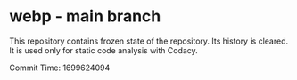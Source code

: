 # webp - main branch

This repository contains frozen state of the repository.
Its history is cleared. It is used only for static code
analysis with Codacy.

Commit Time: 1699624094